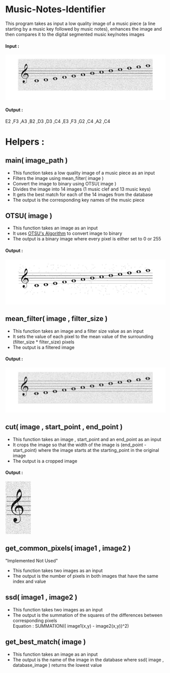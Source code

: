 <h1>Music-Notes-Identifier</h1>
This program takes as input a low quality image of a music piece (a line starting by a music key followed by music notes), enhances the image and then compares it to the digital segmented music key/notes images

   
   <h4>Input :</h4>
   <img src='Images/original.jpg'/>
   
   <h4>Output :</h4>
   <p>E2 ,F3 ,A3 ,B2 ,D3 ,D3 ,C4 ,E3 ,F3 ,G2 ,C4 ,A2 ,C4</p>
   
   <h1>Helpers : </h1>
   
   <h2> main( image_path )</h2>
   <ul>
     <li>This function takes a  low quality image of a music piece as an input</li>
     <li>Filters the image using mean_filter( image )</li>
     <li>Convert the image to binary using OTSU( image )</li>
     <li>Divides the image into 14 images (1 music clef and 13 music keys)</li>
     <li>It gets the best match for each of the 14 images from the database </li>
     <li>The output is the corresponding key names of the music piece</li>
   </ul>

   
   <h2> OTSU( image )</h2>
   <ul>
     <li>This function takes an image as an input</li>
     <li>It uses  <a href = "https://en.wikipedia.org/wiki/Otsu's_method">OTSU's Algorithm</a> to convert image to binary</li>
     <li>The output is a binary image where every pixel is either set to 0 or 255 </li>
   </ul>
   <h4>Output :</h4>
   <img src='Images/OTSU.jpg'/>


   <h2> mean_filter( image , filter_size )</h2>
   <ul>
     <li>This function takes an image and a filter size value as an input</li>
     <li>It sets the value of each pixel to the mean value of the surrounding (filter_size * filter_size) pixels</li>
     <li>The output is a filtered image</li>
   </ul>
   <h4>Output :</h4>
   <img src='Images/mean_filter.jpg'/>
   
   
   <h2> cut( image , start_point , end_point )</h2>
   <ul>
     <li>This function takes an image , start_point and an end_point as an input</li>
     <li>It crops the image so that the width of the image is (end_point - start_point) where the image starts at the starting_point in the original image</li>
     <li>The output is a cropped image</li>
   </ul>
   <h4>Output :</h4>
   <img src='Images/cut.JPG'/>
   
   
   <h2> get_common_pixels( image1 , image2 )</h2>
    <p>"Implemented Not Used"</p>
   <ul>
     <li>This function takes two images as an input</li>
     <li>The output is the number of pixels in both images that have the same index and value</li>
   </ul>
   
   <h2> ssd( image1 , image2 )</h2>
   <ul>
     <li>This function takes two images as an input</li>
     <li>The output is the summation of the squares of the differences between corresponding pixels <br>Equation : SUMMATION(( image1(x,y) - image2(x,y))^2)</li>
   </ul>
   
   <h2> get_best_match( image )</h2>
   <ul>
     <li>This function takes an image as an input</li>
     <li>The output is the name of the image in the database where ssd( image , database_image ) returns the lowest value</li>
   </ul>
    
    

      
      

